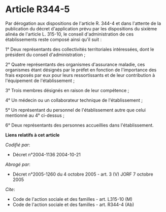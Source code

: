 # Article R344-5

Par dérogation aux dispositions de l'article R. 344-4 et dans l'attente de la publication du décret d'application prévu par
les dispositions du sixième alinéa de l'article L. 315-10, le conseil d'administration de ces établissements reste composé
ainsi qu'il suit :

1° Deux représentants des collectivités territoriales intéressées, dont le président du conseil d'administration ;

2° Quatre représentants des organismes d'assurance maladie, ces organismes étant désignés par le préfet en fonction de
l'importance des frais exposés par eux pour leurs ressortissants et de leur contribution à l'équipement de l'établissement ;

3° Trois membres désignés en raison de leur compétence ;

4° Un médecin ou un collaborateur technique de l'établissement ;

5° Un représentant du personnel de l'établissement autre que celui mentionné au 4° ci-dessus ;

6° Deux représentants des personnes accueillies dans l'établissement.

**Liens relatifs à cet article**

_Codifié par_:

  - Décret n°2004-1136 2004-10-21

_Abrogé par_:

  - Décret n°2005-1260 du 4 octobre 2005 - art. 3 (V) JORF 7 octobre 2005

_Cite_:

  - Code de l'action sociale et des familles - art. L315-10 (M)
  - Code de l'action sociale et des familles - art. R344-4 (Ab)
